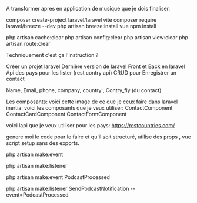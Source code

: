 A transformer apres en application de musique que je dois finaliser.

composer create-project laravel/laravel vite
composer require laravel/breeze --dev
php artisan breeze:install vue
npm install


php artisan cache:clear
php artisan config:clear
php artisan view:clear
php artisan route:clear



Techniquement c'est ça l'instruction ?

Créer un projet laravel
Dernière version de laravel
Front et Back en laravel
Api des pays pour les lister (rest contry api)
CRUD pour Enregistrer un contact

Name, Email, phone, company, country , Contry_fly (du contact)



Les composants:
voici cette image de ce que je  ceux faire dans laravel inertia:
voici les composants que je veux utiliser:
ContactComponent
ContactCardComponent
ContactFormComponent


voici lapi que je veux utiliser pour les pays:
 https://restcountries.com/

 genere moi le code pour le faire et qu'il soit structuré, utilise des props , vue  script setup sans des exports.






 php artisan make:event

php artisan make:listener


php artisan make:event PodcastProcessed

php artisan make:listener SendPodcastNotification --event=PodcastProcessed